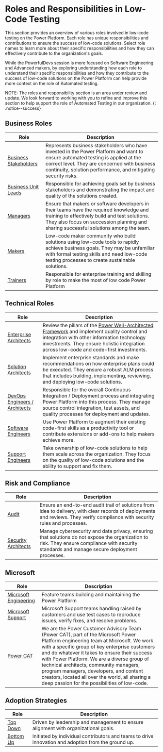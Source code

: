 # Roles and Responsibilities in Low-Code Testing

This section provides an overview of various roles involved in low-code testing on the Power Platform. Each role has unique responsibilities and contributions to ensure the success of low-code solutions. Select role names to learn more about their specific responsibilities and how they can effectively contribute to the organization's goals.

While the PowerfulDevs session is more focused on Software Engineering and Advanced makers, by exploring understanding how each role to understand their specific responsibilities and how they contribute to the success of low-code solutions on the Power Platform can help provide more context on the role of Automated testing.

NOTE: The roles and responsibility section is an area under review and update. We look forward to working with you to refine and improve this section to help support the role of Automated Testing in our organization.
{: .notice--success}

## Business Roles

| Role | Description |
|------|-------------|
| [Business Stakeholders](./business-stakeholders.md) | Represents business stakeholders who have invested in the Power Platform and want to ensure automated testing is applied at the correct level. They are concerned with business continuity, solution performance, and mitigating security risks. |
| [Business Unit Leads](./business-unit-leads.md) | Responsible for achieving goals set by business stakeholders and demonstrating the impact and quality of the solutions created. | 
| [Managers](managers.md) | Ensure that makers or software developers in their teams have the required knowledge and training to effectively build and test solutions. They also focus on succession planning and sharing successful solutions among the team. | 
| [Makers](./makers.md) | Low-code maker community who build solutions using low-code tools to rapidly achieve business goals. They may be unfamiliar with formal testing skills and need low-code testing processes to create sustainable solutions. |
| [Trainers](./trainers.md) | Responsible for enterprise training and skilling by role to make the most of low code Power Platform |

## Technical Roles

| Role | Description |
|------|-------------|
| [Enterprise Architects](./enterprise-architects.md) | Review the pillars of the [Power Well-Architected Framework](https://aka.ms/powa) and implement quality control and integration with other information technology investments. They ensure holistic integration across low-code and code-first investments. |
| [Solution Architects](./solution-architects.md) | Implement enterprise standards and make recommendations on how enterprise plans could be executed. They ensure a robust ALM process that includes building, implementing, reviewing, and deploying low-code solutions. | solution-architects.md |
| [DevOps Engineers / Architects](./devops-engineers-architects.md) | Responsible for the overall Continuous Integration / Deployment process and integrating Power Platform into this process. They manage source control integration, test assets, and quality processes for deployment and updates. | 
| [Software Engineers](./software-engineers.md) | Use Power Platform to augment their existing code-first skills as a productivity tool or contribute extensions or add-ons to help makers achieve more. |
| [Support Engineers](./support-engineers.md) | Take ownership of low-code solutions to help them scale across the organization. They focus on the quality of low-code solutions and the ability to support and fix them. | 

## Risk and Compliance

| Role | Description |
|------|-------------|
| [Audit](./audit.md) | Ensure an end-to-end audit trail of solutions from idea to delivery, with clear records of deployments and reviews. They verify compliance with security rules and processes. |
| [Security Architects](./security-architects.md) | Manage cybersecurity and data privacy, ensuring that solutions do not expose the organization to risk. They ensure compliance with security standards and manage secure deployment processes. | 

## Microsoft

| Role | Description |
|------|-------------|
| [Microsoft Engineering](./microsoft-engineering.md) | Feature teams building and maintaining the Power Platform |
| [Microsoft Support](./microsoft-support.md) | Microsoft Support teams handling raised by customers and use test cases to reproduce issues, verify fixes, and resolve problems. |
| [Power CAT](./powercat.md) | We are the Power Customer Advisory Team (Power CAT), part of the Microsoft Power Platform engineering team at Microsoft. We work with a specific group of key enterprise customers and do whatever it takes to ensure their success with Power Platform. We are a diverse group of technical architects, community managers, program managers, developers, and content creators, located all over the world, all sharing a deep passion for the possibilities of low-code. |

## Adoption Strategies

| Role | Description |
|------|-------------|
| [Top Down](./top-down.md) | Driven by leadership and management to ensure alignment with organizational goals.
| [Bottom Up](./bottom-up.md) | Initiated by individual contributors and teams to drive innovation and adoption from the ground up.


